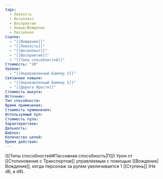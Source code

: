 ```yaml
---
tags:
  - Ловкость
  - Интеллект
  - Восприятие
  - Навык/Вождение
  - Пассивная
Ссылки:
  - "[[Вождение]]"
  - "[[Ловкость]]"
  - "[[Интеллект]]"
  - "[[Восприятие]]"
  - "[[Типы способностей]]"
Стоимость: "20"
Уровни:
  - "[[Окровавленный Бампер 2]]"
Связанные навыки:
  - "[[Окровавленный Бампер 2]]"
  - "[[Дорога Ярости]]"
Стоимость выкупа:
Источник:
Тип способности:
Время применения:
Стоимость применения:
Используемый пул:
Стоимость пула:
Характеристики:
Дальность:
Шаблон:
Количество целей:
Время действия:
---
```

([[Типы способностей#Пассивная способность|П]]) Урон от [[Столкновение с Транспортом]] управляемым с помощью [[Вождение|Вождения]], когда персонаж за рулем увеличивается 1 [[Ступень]] (Не d6, а d8).